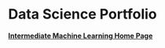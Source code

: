 # Data Science Portfolio

**[Intermediate Machine Learning Home Page](https://www.kaggle.com/learn/intermediate-machine-learning)**
